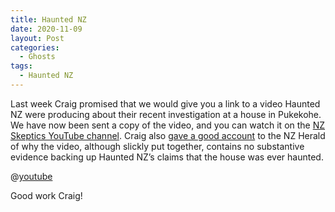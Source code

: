 ```yaml
---
title: Haunted NZ
date: 2020-11-09
layout: Post
categories:
  - Ghosts
tags:
  - Haunted NZ
---
```


Last week Craig promised that we would give you a link to a video Haunted NZ were producing about their recent investigation at a house in Pukekohe. We have now been sent a copy of the video, and you can watch it on the [NZ Skeptics YouTube channel](https://youtu.be/HMXMtDn5txw). Craig also [gave a good account](https://www.nzherald.co.nz/lifestyle/pukekohe-paranormal-watch-ghost-busters-investigate-haunted-house/KYJNKLRZXZUWUTDATLKMC6XB3Q/) to the NZ Herald of why the video, although slickly put together, contains no substantive evidence backing up Haunted NZ’s claims that the house was ever haunted.

<!-- more -->

@[youtube](https://www.youtu.be/HMXMtDn5txw)

Good work Craig!
